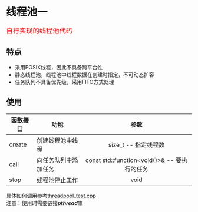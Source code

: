 # 线程池一
<font color = red size = 4>自行实现的线程池代码</font>   

## 特点
* 采用POSIX线程，因此不具备跨平台性
* 静态线程池，线程池中线程数据在创建时指定，不可动态扩容
* 任务队列不具备优先级，采用FIFO方式处理

## 使用
| 函数接口 | 功能 | 参数 |
| --- | --- | :---: |
| create | 创建线程池中线程 | size_t -- 指定线程数 |
| call | 向任务队列中添加任务 | const std::function<void()>& -- 要执行的任务 |
| stop | 线程池停止工作 | void |  

具体如何调用参考[threadpool_test.cpp](/examples/threadpool/threadpool_test.cpp)  
注意：使用时需要链接***pthread***库

